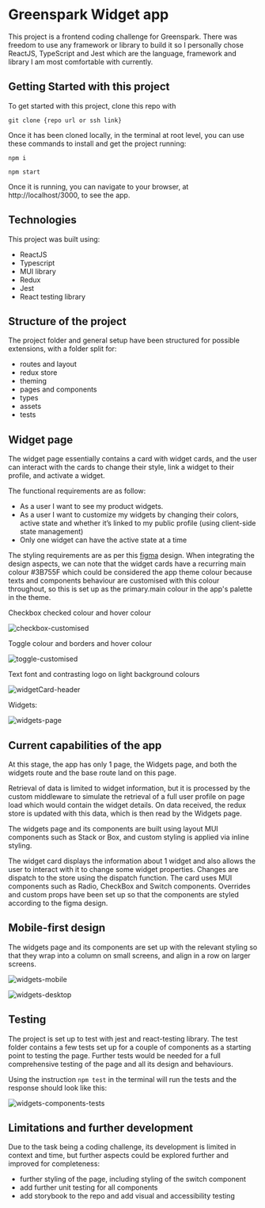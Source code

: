 # Greenspark Widget app

This project is a frontend coding challenge for Greenspark. There was freedom to use any framework or library to build it so I personally chose ReactJS, TypeScript and Jest which are the language, framework and library I am most comfortable with currently.

## Getting Started with this project

To get started with this project, clone this repo with

`git clone {repo url or ssh link}`

Once it has been cloned locally, in the terminal at root level, you can use these commands to install and get the project running:

`npm i`

`npm start`

Once it is running, you can navigate to your browser, at http://localhost/3000, to see the app.

## Technologies

This project was built using:

- ReactJS
- Typescript
- MUI library
- Redux
- Jest
- React testing library

## Structure of the project

The project folder and general setup have been structured for possible extensions, with a folder split for:

- routes and layout
- redux store
- theming
- pages and components
- types
- assets
- tests

## Widget page

The widget page essentially contains a card with widget cards, and the user can interact with the cards to change their style, link a widget to their profile, and activate a widget.

The functional requirements are as follow:

- As a user I want to see my product widgets.
- As a user I want to customize my widgets by changing their colors, active state and
  whether it’s linked to my public profile (using client-side state management)
- Only one widget can have the active state at a time

The styling requirements are as per this [figma](https://www.figma.com/file/EpzAE594mkDkMvg09WTqpb/Frontend-task?type=design&node-id=8-35&mode=design&t=z7v0Cz5fJXtBL25L-0) design.
When integrating the design aspects, we can note that the widget cards have a recurring main colour #3B755F which could be considered the app theme colour because texts and components behaviour are customised with this colour throughout, so this is set up as the primary.main colour in the app's palette in the theme.

Checkbox checked colour and hover colour

![checkbox-customised](image-4.png)

Toggle colour and borders and hover colour

![toggle-customised](image-5.png)

Text font and contrasting logo on light background colours

![widgetCard-header](image-6.png)

Widgets:

![widgets-page](image.png)

## Current capabilities of the app

At this stage, the app has only 1 page, the Widgets page, and both the widgets route and the base route land on this page.

Retrieval of data is limited to widget information, but it is processed by the custom middleware to simulate the retrieval of a full user profile on page load which would contain the widget details. On data received, the redux store is updated with this data, which is then read by the Widgets page.

The widgets page and its components are built using layout MUI components such as Stack or Box, and custom styling is applied via inline styling.

The widget card displays the information about 1 widget and also allows the user to interact with it to change some widget properties. Changes are dispatch to the store using the dispatch function.
The card uses MUI components such as Radio, CheckBox and Switch components. Overrides and custom props have been set up so that the components are styled according to the figma design.

## Mobile-first design

The widgets page and its components are set up with the relevant styling so that they wrap into a column on small screens, and align in a row on larger screens.

![widgets-mobile](image-1.png)

![widgets-desktop](image-3.png)

## Testing

The project is set up to test with jest and react-testing library. The test folder contains a few tests set up for a couple of components as a starting point to testing the page. Further tests would be needed for a full comprehensive testing of the page and all its design and behaviours.

Using the instruction `npm test` in the terminal will run the tests and the response should look like this:

![widgets-components-tests](image-2.png)

## Limitations and further development

Due to the task being a coding challenge, its development is limited in context and time, but further aspects could be explored further and improved for completeness:

- further styling of the page, including styling of the switch component
- add further unit testing for all components
- add storybook to the repo and add visual and accessibility testing
